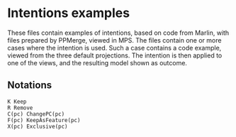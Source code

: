 # Intentions examples
These files contain examples of intentions, based on code from Marlin, with files prepared by PPMerge, viewed in MPS.
The files contain one or more cases where the intention is used. Such a case contains a code example, viewed from the three default projections.
The intention is then applied to one of the views, and the resulting model shown as outcome.

## Notations
```
K Keep
R Remove
C(pc) ChangePC(pc)
F(pc) KeepAsFeature(pc)
X(pc) Exclusive(pc)
```